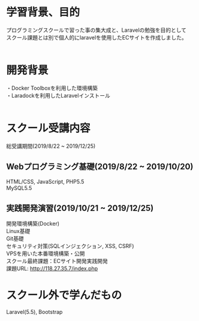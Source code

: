 # 学習背景、目的
 プログラミングスクールで習った事の集大成と、Laravelの勉強を目的として  
 スクール課題とは別で個人的にlaravelを使用したECサイトを作成しました。  
<br>

# 開発背景
・Docker Toolboxを利用した環境構築  
・Laradockを利用したLaravelインストール  
<br>

# スクール受講内容
総受講期間(2019/8/22 ~ 2019/12/25)

## Webプログラミング基礎(2019/8/22 ~ 2019/10/20)
HTML/CSS, JavaScript, PHP5.5  
MySQL5.5  

## 実践開発演習(2019/10/21 ~ 2019/12/25)
開発環境構築(Docker)  
Linux基礎  
Git基礎  
セキュリティ対策(SQLインジェクション, XSS, CSRF)  
VPSを用いた本番環境構築・公開  
スクール最終課題：ECサイト開発実践開発  
課題URL: http://118.27.35.7/index.php  

# スクール外で学んだもの
Laravel(5.5), Bootstrap  
